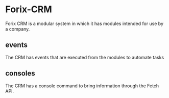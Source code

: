 # Forix-CRM
Forix CRM is a modular system in which it has modules intended for use by a company.

## events
The CRM has events that are executed from the modules to automate tasks

## consoles
The CRM has a console command to bring information through the Fetch API.
